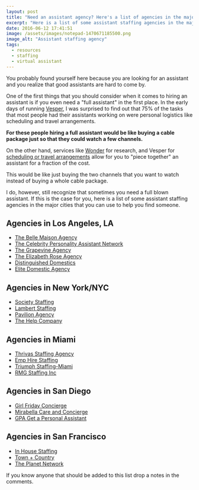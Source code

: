 ```yaml
---
layout: post
title: "Need an assistant agency? Here's a list of agencies in the major cities."
excerpt: "Here is a list of some assistant staffing agencies in the major cities that you can use to help you find someone."
date: 2016-06-12 17:41:51
image: /assets/images/notepad-1470671185500.png
image_alt: "Assistant staffing agency"
tags:
  - resources
  - staffing
  - virtual assistant
---
```


You probably found yourself here because you are looking for an assistant and you realize that good assistants are hard to come by.

One of the first things that you should consider when it comes to hiring an assistant is if you even need a "full assistant" in the first place. In the early days of running [Vesper](http://www.vesper.ai), I was surprised to find out that 75% of the tasks that most people had their assistants working on were personal logistics like scheduling and travel arrangements.

**For these people hiring a full assistant would be like buying a cable package just so that they could watch a few channels.**

On the other hand, services like [Wonder](http://askwonder.com) for research, and Vesper for [scheduling or travel arrangements](https://www.vesper.ai) allow for you to "piece together" an assistant for a fraction of the cost.

This would be like just buying the two channels that you want to watch instead of buying a whole cable package.

I do, however, still recognize that sometimes you need a full blown assistant. If this is the case for you, here is a list of some assistant staffing agencies in the major cities that you can use to help you find someone.

## Agencies in Los Angeles, LA
- [The Belle Maison Agency](http://bellemaisonagency.com)
- [The Celebrity Personality Assistant Network](http://findcelebrityjobs.com)
- [The Grapevine Agency](http://thegrapevineagency.com)
- [The Elizabeth Rose Agency](http://elizabethroseagency.com)
- [Distinguished Domestics](http://distinguisheddomestics.com)
- [Elite Domestic Agency](http://elitedomesticagency.com)

## Agencies in New York/NYC
- [Society Staffing](http://societystaffing.com)
- [Lambert Staffing](http://lambentservices.com)
- [Pavilion Agency](http://pavillionagency.com)
- [The Help Company](http://thehelpcompany.com)

## Agencies in Miami

- [Thrivas Staffing Agency](http://thrivas.com)
- [Emp Hire Staffing](http://emphire.com)
- [Triumph Staffing-Miami](http://triumphstaffing.com)
- [RMG Staffing Inc](http://rmgstaffing.com)

## Agencies in San Diego
- [Girl Friday Concierge](http://girlfridayconcierge.com)
- [Mirabella Care and Concierge](http://mirabellacare.com)
- [GPA Get a Personal Assistant](http://getapersonalassistant.com)

## Agencies in San Francisco
- [In House Staffing](http://inhousestaffing.com)
- [Town + Country](http://tandcr.com)
- [The Planet Network](http://thepanetwork.com)

If you know anyone that should be added to this list drop a notes in the comments.

